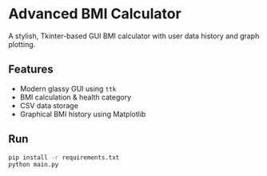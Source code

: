 # Advanced BMI Calculator

A stylish, Tkinter-based GUI BMI calculator with user data history and graph plotting.

## Features
- Modern glassy GUI using `ttk`
- BMI calculation & health category
- CSV data storage
- Graphical BMI history using Matplotlib

## Run
```bash
pip install -r requirements.txt
python main.py
